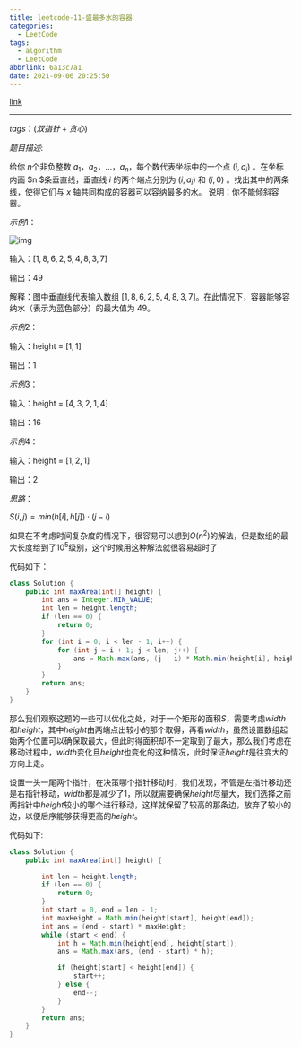 ```yaml
---
title: leetcode-11-盛最多水的容器
categories:
  - LeetCode
tags:
  - algorithm
  - LeetCode
abbrlink: 6a13c7a1
date: 2021-09-06 20:25:50
---
```


[link](https://leetcode-cn.com/problems/container-with-most-water/)

<hr/>

$tags：(双指针+贪心)$

$题目描述:$

给你 $n$个非负整数 $a_{1}，a_{2}，...，a_{n}$，每个数代表坐标中的一个点 $(i, a_{i})$ 。在坐标内画 $n $条垂直线，垂直线 $i$ 的两个端点分别为 $(i, a_{i})$  和 $(i, 0)$ 。找出其中的两条线，使得它们与 $x$ 轴共同构成的容器可以容纳最多的水。
说明：你不能倾斜容器。

$示例1：$

![img](https://gitee.com/cao_ziqiang/img/raw/master/20210906203019.jpeg)

输入：$[1,8,6,2,5,4,8,3,7]$

输出：$49$ 

解释：图中垂直线代表输入数组 $[1,8,6,2,5,4,8,3,7]$。在此情况下，容器能够容纳水（表示为蓝色部分）的最大值为 $49$。

$示例 2：$

输入：height = $[1,1]$

输出：$1$

$示例 3：$

输入：height = $[4,3,2,1,4]$

输出：$16$

$示例 4：$

输入：height = $[1,2,1]$

输出：$2$

$思路：$

$S(i,j) = min(h[i],h[j])\cdot(j-i)$

如果在不考虑时间复杂度的情况下，很容易可以想到$O(n^{2})$的解法，但是数组的最大长度给到了$10^{5}$级别，这个时候用这种解法就很容易超时了

代码如下：

```java
class Solution {
    public int maxArea(int[] height) {
        int ans = Integer.MIN_VALUE;
        int len = height.length;
        if (len == 0) {
            return 0;
        }
        for (int i = 0; i < len - 1; i++) {
            for (int j = i + 1; j < len; j++) {
                ans = Math.max(ans, (j - i) * Math.min(height[i], height[j]));
            }
        }
        return ans;
    }
}
```

那么我们观察这题的一些可以优化之处，对于一个矩形的面积$S$，需要考虑$width$和$height$，其中$height$由两端点出较小的那个取得，再看$width$，虽然设置数组起始两个位置可以确保取最大，但此时得面积却不一定取到了最大，那么我们考虑在移动过程中，$width$变化且$height$也变化的这种情况，此时保证$height$是往变大的方向上走。

设置一头一尾两个指针，在决策哪个指针移动时，我们发现，不管是左指针移动还是右指针移动，$width$都是减少了1，所以就需要确保$height$尽量大，我们选择之前两指针中$height$较小的哪个进行移动，这样就保留了较高的那条边，放弃了较小的边，以便后序能够获得更高的$height$。

代码如下:

```java
class Solution {
    public int maxArea(int[] height) {

        int len = height.length;
        if (len == 0) {
            return 0;
        }
        int start = 0, end = len - 1;
        int maxHeight = Math.min(height[start], height[end]);
        int ans = (end - start) * maxHeight;
        while (start < end) {
            int h = Math.min(height[end], height[start]);
            ans = Math.max(ans, (end - start) * h);

            if (height[start] < height[end]) {
                start++;
            } else {
                end--;
            }
        }
        return ans;
    }
}
```

